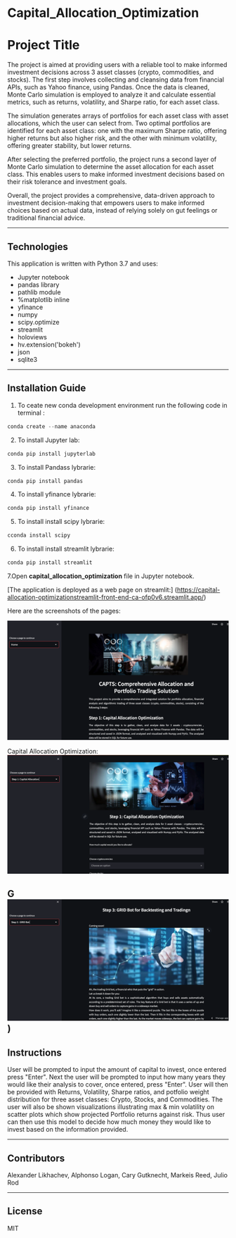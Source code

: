 # Capital_Allocation_Optimization

# Project Title

The project is aimed at providing users with a reliable tool to make informed investment decisions across 3 asset classes (crypto, commodities, and stocks). The first step involves collecting and cleansing data from financial APIs, such as Yahoo finance, using Pandas. Once the data is cleaned, Monte Carlo simulation is employed to analyze it and calculate essential metrics, such as returns, volatility, and Sharpe ratio, for each asset class.

The simulation generates arrays of portfolios for each asset class with asset allocations, which the user can select from. Two optimal portfolios are identified for each asset class: one with the maximum Sharpe ratio, offering higher returns but also higher risk, and the other with minimum volatility, offering greater stability, but lower returns.

After selecting the preferred portfolio, the project runs a second layer of Monte Carlo simulation to determine the asset allocation for each asset class. This enables users to make informed investment decisions based on their risk tolerance and investment goals.

Overall, the project provides a comprehensive, data-driven approach to investment decision-making that empowers users to make informed choices based on actual data, instead of relying solely on gut feelings or traditional financial advice.


---

## Technologies

This application is written with Python 3.7 and uses:
   * Jupyter notebook
   * pandas library
   * pathlib module
   * %matplotlib inline
   * yfinance
   * numpy
   * scipy.optimize
   * streamlit
   * holoviews
   * hv.extension('bokeh')
   * json 
   * sqlite3
   

---

## Installation Guide

1. To ceate new conda development environment run the following code in terminal :
```python
conda create --name anaconda
```
2. To install Jupyter lab: 
```python
conda pip install jupyterlab
```
3. To install Pandass lybrarie:
```python
conda pip install pandas
```
4.  To install yfinance lybrarie:
```python
conda pip install yfinance
```
5.  To install install scipy lybrarie:
```python
cconda install scipy
```
6.  To install install streamlit lybrarie:
```python
conda pip install streamlit
```
7.Open **capital_allocation_optimization** file in Jupyter notebook.  


[The application is deployed as a web page on streamlit:]
(https://capital-allocation-optimizationstreamlit-front-end-ca-ofp0v6.streamlit.app/)

Here are the screenshots of the pages:

![Home page:](Capital_Allocation_Optimization/streamlit_front_end_cap_alloc/data/images/Home_page_shot.png)
  

Capital Allocation Optimization:
![Capital Allocation Optimization:](Capital_Allocation_Optimization/streamlit_front_end_cap_alloc/data/images/capital_alloc_shot.png)


G
![GRID Bot for Backtesting and Trading:](Capital_Allocation_Optimization/streamlit_front_end_cap_alloc/data/images/Grid_bot_shot.png)
)
---

## Instructions

User will be prompted to input the amount of capital to invest, once entered press "Enter". Next the user will be prompted to input how many years they would like their analysis to cover, once entered, press "Enter". User will then be provided with Returns, Volatility, Sharpe ratios, and potfolio weight distribution for three asset classes: Crypto, Stocks, and Commodities. The user will also be shown visualizations illustrating max & min volatility on scatter plots which show projected Portfolio returns against risk. Thus user can then use this model to decide how much money they would like to invest based on the information provided.

---

## Contributors
Alexander Likhachev, Alphonso Logan, Cary Gutknecht, Markeis Reed, Julio Rod 




---

## License

MIT


